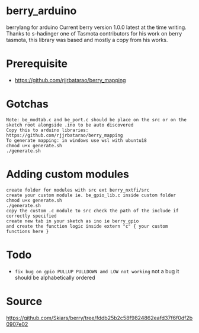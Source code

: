 # berry_arduino
berrylang for arduino
Current berry version 1.0.0 latest at the time writing. 
Thanks to s-hadinger one of Tasmota contributors for his work on berry tasmota, this library was based and mostly a copy from his works.
# Prerequisite
- https://github.com/rjjrbatarao/berry_mapping

# Gotchas
```
Note: be_modtab.c and be_port.c should be place on the src or on the sketch root alongside .ino to be auto discovered
Copy this to arduino libraries:
https://github.com/rjjrbatarao/berry_mapping
To generate mapping: in windows use wsl with ubuntu18
chmod u+x generate.sh
./generate.sh
```

# Adding custom modules
```
create folder for modules with src ext berry_nxtfi/src
create your custom module ie. be_gpio_lib.c inside custom folder
chmod u+x generate.sh
./generate.sh
copy the custom .c module to src check the path of the include if correctly specified
create new tab in your sketch as ino ie berry_gpio
and create the function logic inside extern "c" { your custom functions here }
```

# Todo
* ``fix bug on gpio PULLUP PULLDOWN amd LOW not working`` not a bug it should be alphabetically ordered

# Source
https://github.com/Skiars/berry/tree/fddb25b2c58f9824862eafd37f6f0df2b0907e02
